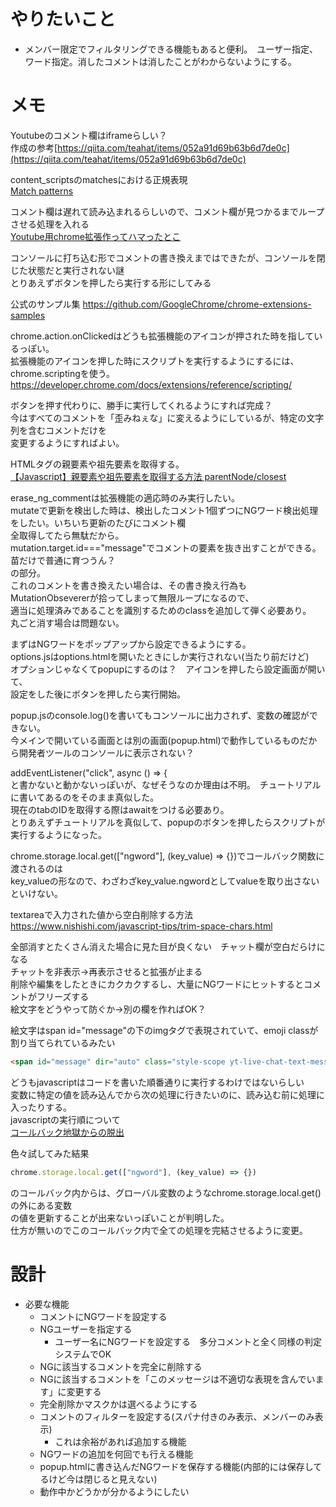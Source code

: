 # やりたいこと
- メンバー限定でフィルタリングできる機能もあると便利。　ユーザー指定、ワード指定。消したコメントは消したことがわからないようにする。  

# メモ
Youtubeのコメント欄はiframeらしい？  
作成の参考[https://qiita.com/teahat/items/052a91d69b63b6d7de0c](https://qiita.com/teahat/items/052a91d69b63b6d7de0c)

content_scriptsのmatchesにおける正規表現  
[Match patterns](https://developer.chrome.com/docs/extensions/mv3/match_patterns/)

コメント欄は遅れて読み込まれるらしいので、コメント欄が見つかるまでループさせる処理を入れる  
[Youtube用chrome拡張作ってハマったとこ](https://shacchin.github.io/shacchinlog/2019/01/21/20190121/)

コンソールに打ち込む形でコメントの書き換えまではできたが、コンソールを閉じた状態だと実行されない謎  
とりあえずボタンを押したら実行する形にしてみる  

公式のサンプル集
https://github.com/GoogleChrome/chrome-extensions-samples


chrome.action.onClickedはどうも拡張機能のアイコンが押された時を指しているっぽい。  
拡張機能のアイコンを押した時にスクリプトを実行するようにするには、chrome.scriptingを使う。  
https://developer.chrome.com/docs/extensions/reference/scripting/

ボタンを押す代わりに、勝手に実行してくれるようにすれば完成？  
今はすべてのコメントを「歪みねぇな」に変えるようにしているが、特定の文字列を含むコメントだけを  
変更するようにすればよい。  

HTMLタグの親要素や祖先要素を取得する。  
[【Javascript】親要素や祖先要素を取得する方法 parentNode/closest](https://yuyauver98.me/js-parentnode-closest/)

erase_ng_commentは拡張機能の適応時のみ実行したい。  
mutateで更新を検出した時は、検出したコメント1個ずつにNGワード検出処理をしたい。いちいち更新のたびにコメント欄  
全取得してたら無駄だから。  
mutation.target.id==="message"でコメントの要素を抜き出すことができる。  
<span id="message" dir="auto" class="style-scope yt-live-chat-text-message-renderer">苗だけで普通に育つうん？</span>  
の部分。  
これのコメントを書き換えたい場合は、その書き換え行為もMutationObsevererが拾ってしまって無限ループになるので、  
適当に処理済みであることを識別するためのclassを追加して弾く必要あり。  
丸ごと消す場合は問題ない。  

まずはNGワードをポップアップから設定できるようにする。  
options.jsはoptions.htmlを開いたときにしか実行されない(当たり前だけど)  
オプションじゃなくてpopupにするのは？　アイコンを押したら設定画面が開いて、  
設定をした後にボタンを押したら実行開始。


popup.jsのconsole.log()を書いてもコンソールに出力されず、変数の確認ができない。  
今メインで開いている画面とは別の画面(popup.html)で動作しているものだから開発者ツールのコンソールに表示されない？

addEventListener("click", async () => {  
と書かないと動かないっぽいが、なぜそうなのか理由は不明。　チュートリアルに書いてあるのをそのまま真似した。  
現在のtabのIDを取得する際はawaitをつける必要あり。  
とりあえずチュートリアルを真似して、popupのボタンを押したらスクリプトが実行するようになった。  

chrome.storage.local.get(["ngword"], (key_value) => {})でコールバック関数に渡されるのは  
key_valueの形なので、わざわざkey_value.ngwordとしてvalueを取り出さないといけない。

textareaで入力された値から空白削除する方法  
https://www.nishishi.com/javascript-tips/trim-space-chars.html  

全部消すとたくさん消えた場合に見た目が良くない　チャット欄が空白だらけになる  
チャットを非表示→再表示させると拡張が止まる  
削除や編集をしたときにカクカクするし、大量にNGワードにヒットするとコメントがフリーズする  
絵文字をどうやって防ぐか→別の欄を作ればOK？

絵文字はspan id="message"の下のimgタグで表現されていて、emoji classが割り当てられているみたい 
```html
<span id="message" dir="auto" class="style-scope yt-live-chat-text-message-renderer"><img class="emoji yt-formatted-string style-scope yt-live-chat-text-message-renderer" src="https://www.youtube.com/s/gaming/emoji/7ff574f2/emoji_u1f929.svg" alt="🤩" shared-tooltip-text=":star_struck:" id="emoji-33"></span>
```

どうもjavascriptはコードを書いた順番通りに実行するわけではないらしい  
変数に特定の値を読み込んでから次の処理に行きたいのに、読み込む前に処理に入ったりする。  
javascriptの実行順について  
[コールバック地獄からの脱出](https://qiita.com/umeko2015/items/2fdb2785eac8f4117f23)

色々試してみた結果
```javascript
chrome.storage.local.get(["ngword"], (key_value) => {})
```
のコールバック内からは、グローバル変数のようなchrome.storage.local.get()の外にある変数  
の値を更新することが出来ないっぽいことが判明した。  
仕方が無いのでこのコールバック内で全ての処理を完結させるように変更。

# 設計
- 必要な機能
    - コメントにNGワードを設定する
    - NGユーザーを指定する
        - ユーザー名にNGワードを設定する　多分コメントと全く同様の判定システムでOK
    - NGに該当するコメントを完全に削除する
    - NGに該当するコメントを「このメッセージは不適切な表現を含んでいます」に変更する
    - 完全削除かマスクかは選べるようにする
    - コメントのフィルターを設定する(スパナ付きのみ表示、メンバーのみ表示)
        - これは余裕があれば追加する機能
    - NGワードの追加を何回でも行える機能
    - popup.htmlに書き込んだNGワードを保存する機能(内部的には保存してるけど今は閉じると見えない)
    - 動作中かどうかが分かるようにしたい
